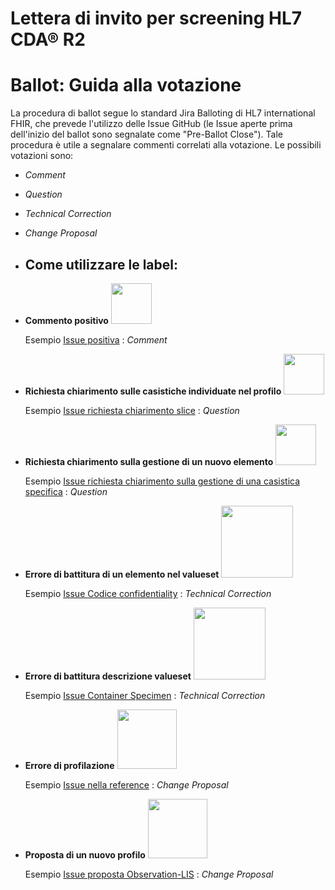 # Lettera di invito per screening HL7 CDA® R2

# Ballot: Guida alla votazione
La procedura di ballot segue lo standard Jira Balloting di HL7 international FHIR, che prevede l'utilizzo delle Issue GitHub (le Issue aperte prima dell'inizio del ballot sono segnalate come "Pre-Ballot Close"). Tale procedura è utile a segnalare commenti correlati alla votazione. 
Le possibili votazioni sono: 
- *Comment*
- *Question*
- *Technical Correction*
- *Change Proposal*

- ## Come utilizzare le label:
- **Commento positivo** <img src="input/images/comment.png" width="65" alt=""/>

  Esempio [Issue positiva](https://github.com/hl7-it/lab-report/issues/87#issue-1774264290) : *Comment*
- **Richiesta chiarimento sulle casistiche individuate nel profilo** <img src="input/images/quest.png" width="65" alt=""/>

  Esempio [Issue richiesta chiarimento slice](https://github.com/hl7-it/lab-report/issues/65#issue-1745324093) : *Question*
- **Richiesta chiarimento sulla gestione di un nuovo elemento** <img src="input/images/quest.png" width="65" alt=""/>

  Esempio [Issue richiesta chiarimento sulla gestione di una casistica specifica](https://github.com/hl7-it/lab-report/issues/66#issue-1745324904) : *Question*
    
- **Errore di battitura di un elemento nel valueset** <img src="input/images/tech.png" width="115" alt=""/>

  Esempio [Issue Codice confidentiality](https://github.com/hl7-it/lab-report/issues/8#issue-1633636562) : *Technical Correction* 
- **Errore di battitura descrizione valueset** <img src="input/images/tech.png" width="115" alt=""/>
  
  Esempio [Issue Container Specimen](https://github.com/hl7-it/lab-report/issues/19) : *Technical Correction*
- **Errore di profilazione** <img src="input/images/change pro.png" width="95" alt=""/>
 
  Esempio [Issue nella reference](https://github.com/hl7-it/lab-report/issues/38#issue-1715319948) : *Change Proposal*
- **Proposta di un nuovo profilo** <img src="input/images/change pro.png" width="95" alt=""/>
  
  Esempio [Issue proposta Observation-LIS](https://github.com/hl7-it/lab-report/issues/21#issue-1684602474) : *Change Proposal*
